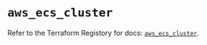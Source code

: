# `aws_ecs_cluster`

Refer to the Terraform Registory for docs: [`aws_ecs_cluster`](https://www.terraform.io/docs/providers/aws/r/ecs_cluster).
